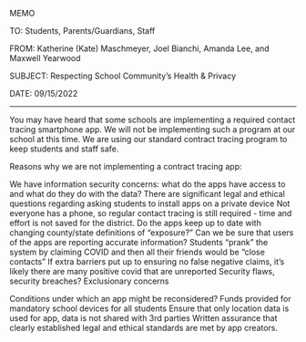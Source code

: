 MEMO

TO: Students, Parents/Guardians, Staff

FROM: Katherine (Kate) Maschmeyer, Joel Bianchi, Amanda Lee, and Maxwell Yearwood

SUBJECT: Respecting School Community’s Health & Privacy

DATE: 09/15/2022
____________________________________________________________________________

You may have heard that some schools are implementing a required contact tracing smartphone app.  We will not be implementing such a program at our school at this time. We are using our standard contract tracing program to keep students and staff safe.  

Reasons why we are not implementing a contract tracing app: 

We have information security concerns: what do the apps have access to and what do they do with the data?
There are significant legal and ethical questions regarding asking students to install apps on a private device
Not everyone has a phone, so regular contact tracing is still required - time and effort is not saved for the district.
Do the apps keep up to date with changing county/state definitions of “exposure?”
Can we be sure that users of the apps are reporting accurate information?
Students “prank” the system by claiming COVID and then all their friends would be “close contacts”
If extra barriers put up to ensuring no false negative claims, it’s likely there are many positive covid that are unreported
Security flaws, security breaches?
Exclusionary concerns

Conditions under which an app might be reconsidered?
Funds provided for mandatory school devices for all students
Ensure that only location data is used for app, data is not shared with 3rd parties
Written assurance that clearly established legal and ethical standards are met by app creators.




